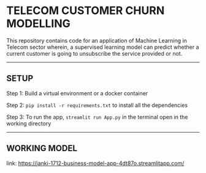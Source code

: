 # TELECOM CUSTOMER CHURN MODELLING
This repository contains code for an application of Machine Learning in Telecom sector wherein, a supervised learning model can predict whether a current customer is going to unsubscribe the service provided or not.

---

## SETUP

Step 1: Build a virtual environment or a docker container

Step 2: `pip install -r requirements.txt` to install all the dependencies

Step 3: To run the app, `streamlit run App.py` in the terminal open in the working directory

---

## WORKING MODEL

link: https://janki-1712-business-model-app-4dt87o.streamlitapp.com/
